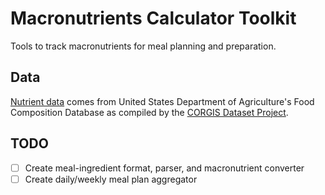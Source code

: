 # Macronutrients Calculator Toolkit
Tools to track macronutrients for meal planning and preparation.

## Data
[Nutrient data](./data/food.csv) comes from United States Department of Agriculture's Food Composition Database as compiled by the [CORGIS Dataset Project](https://corgis-edu.github.io/corgis/csv/food/).

## TODO
- [ ] Create meal-ingredient format, parser, and macronutrient converter
- [ ] Create daily/weekly meal plan aggregator
